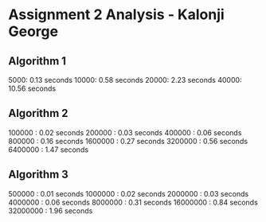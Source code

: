 # Assignment 2 Analysis - Kalonji George

## Algorithm 1

5000: 0.13 seconds
10000: 0.58 seconds
20000: 2.23 seconds
40000: 10.56 seconds

## Algorithm 2

100000 : 0.02 seconds
200000 : 0.03 seconds
400000 : 0.06 seconds
800000 : 0.16 seconds
1600000 : 0.27 seconds
3200000 : 0.56 seconds
6400000 : 1.47 seconds

## Algorithm 3

500000 : 0.01 seconds
1000000 : 0.02 seconds
2000000 : 0.03 seconds
4000000 : 0.06 seconds
8000000 : 0.31 seconds
16000000 : 0.84 seconds
32000000 : 1.96 seconds
